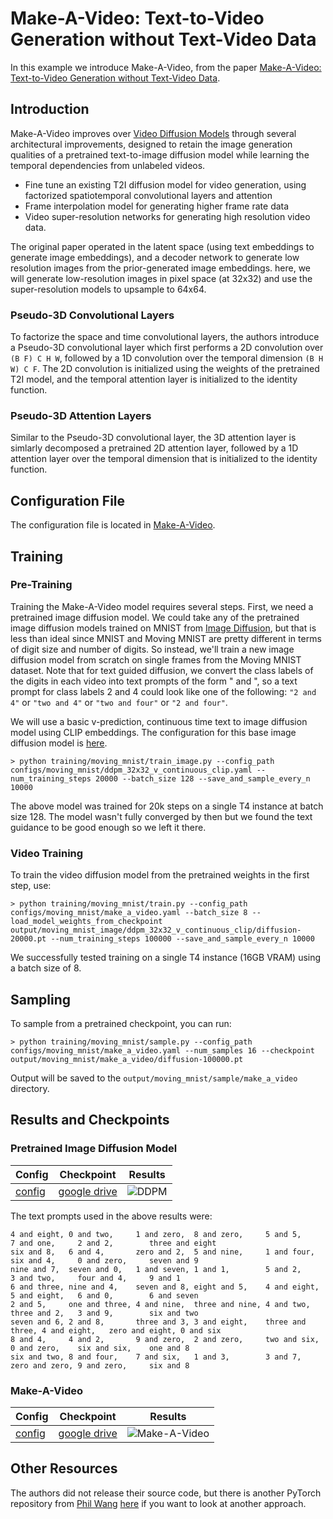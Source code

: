 # Make-A-Video: Text-to-Video Generation without Text-Video Data

In this example we introduce Make-A-Video, from the paper [Make-A-Video: Text-to-Video Generation without Text-Video Data](https://arxiv.org/abs/2209.14792).

## Introduction

Make-A-Video improves over [Video Diffusion Models](https://arxiv.org/abs/2204.03458) through several architectural improvements, designed to retain the image generation qualities of a pretrained text-to-image diffusion model while learning the temporal dependencies from unlabeled videos.

- Fine tune an existing T2I diffusion model for video generation, using factorized spatiotemporal convolutional layers and attention
- Frame interpolation model for generating higher frame rate data
- Video super-resolution networks for generating high resolution video data.

The original paper operated in the latent space (using text embeddings to generate image embeddings), and a decoder network to generate low resolution images from the prior-generated image embeddings. here, we will generate low-resolution images in pixel space (at 32x32) and use the super-resolution models to upsample to 64x64.

### Pseudo-3D Convolutional Layers

To factorize the space and time convolutional layers, the authors introduce a Pseudo-3D convolutional layer which first performs a 2D convolution over `(B F) C H W`, followed by a 1D convolution over the temporal dimension `(B H W) C F`. The 2D convolution is initialized using the weights of the pretrained T2I model, and the temporal attention layer is initialized to the identity function.

### Pseudo-3D Attention Layers

Similar to the Pseudo-3D convolutional layer, the 3D attention layer is simlarly decomposed
a pretrained 2D attention layer, followed by a 1D attention layer over the temporal dimension
that is initialized to the identity function.

## Configuration File

The configuration file is located in [Make-A-Video](https://github.com/swookey-thinky/video_diffusion/blob/main/configs/moving_mnist/make_a_video.yaml).

## Training

### Pre-Training
Training the Make-A-Video model requires several steps. First, we need a pretrained image diffusion model. We could take any of the pretrained image diffusion models trained on MNIST from [Image Diffusion](https://github.com/swookey-thinky/image_diffusion), but that is less than ideal since MNIST and Moving MNIST are pretty different in terms of digit size and number of digits. So instead, we'll train a new image diffusion model from scratch on single frames from the Moving MNIST dataset. Note that for text guided diffusion, we convert the class labels of the digits in each video into text prompts of the form "<first digit> and <second digit>", so a text prompt for class labels 2 and 4 could look like one of the following: `"2 and 4"` or `"two and 4"` or `"two and four"` or `"2 and four"`.

We will use a basic v-prediction, continuous time text to image diffusion model using CLIP embeddings. The configuration for this base image diffusion model is [here](https://github.com/swookey-thinky/video_diffusion/blob/main/configs/moving_mnist/ddpm_32x32_v_continuous_clip.yaml).

```
> python training/moving_mnist/train_image.py --config_path configs/moving_mnist/ddpm_32x32_v_continuous_clip.yaml --num_training_steps 20000 --batch_size 128 --save_and_sample_every_n 10000
```

The above model was trained for 20k steps on a single T4 instance at batch size 128. The model wasn't fully converged by then but we found the text guidance to be good enough so we left it there. 

### Video Training

To train the video diffusion model from the pretrained weights in the first step, use:

```
> python training/moving_mnist/train.py --config_path configs/moving_mnist/make_a_video.yaml --batch_size 8 --load_model_weights_from_checkpoint output/moving_mnist_image/ddpm_32x32_v_continuous_clip/diffusion-20000.pt --num_training_steps 100000 --save_and_sample_every_n 10000
```

We successfully tested training on a single T4 instance (16GB VRAM) using a batch size of 8.

## Sampling

To sample from a pretrained checkpoint, you can run:

```
> python training/moving_mnist/sample.py --config_path configs/moving_mnist/make_a_video.yaml --num_samples 16 --checkpoint output/moving_mnist/make_a_video/diffusion-100000.pt
```

Output will be saved to the `output/moving_mnist/sample/make_a_video` directory.

## Results and Checkpoints

### Pretrained Image Diffusion Model

| Config | Checkpoint | Results
| ------ | ---------- | -------
| [config](https://github.com/swookey-thinky/video_diffusion/blob/main/configs/moving_mnist/ddpm_32x32_v_continuous_clip.yaml) | [google drive](https://drive.google.com/file/d/18dw8zw63o9pI9FRPqnDVEdYXINBs_itV/view?usp=sharing) | ![DDPM](https://drive.google.com/uc?export=view&id=1hyWEkqtHfMSN0g8F0uRcubixIcB9BXCJ)


The text prompts used in the above results were:

```
4 and eight, 0 and two,     1 and zero,  8 and zero,     5 and 5,         7 and one,     2 and 2,        three and eight 
six and 8,   6 and 4,       zero and 2,  5 and nine,     1 and four,      six and 4,     0 and zero,     seven and 9 
nine and 7,  seven and 0,   1 and seven, 1 and 1,        5 and 2,         3 and two,     four and 4,     9 and 1 
6 and three, nine and 4,    seven and 8, eight and 5,    4 and eight,     5 and eight,   6 and 0,        6 and seven 
2 and 5,     one and three, 4 and nine,  three and nine, 4 and two,       three and 2,   3 and 9,        six and two 
seven and 6, 2 and 8,       three and 3, 3 and eight,    three and three, 4 and eight,   zero and eight, 0 and six 
8 and 4,     4 and 2,       9 and zero,  2 and zero,     two and six,     0 and zero,    six and six,    one and 8 
six and two, 8 and four,    7 and six,   1 and 3,        3 and 7,         zero and zero, 9 and zero,     six and 8 
```

### Make-A-Video

| Config | Checkpoint | Results
| ------ | ---------- | -------
| [config](https://github.com/swookey-thinky/video_diffusion/blob/main/configs/moving_mnist/make_a_video.yaml) | [google drive]() | ![Make-A-Video]()

## Other Resources

The authors did not release their source code, but there is another PyTorch repository from [Phil Wang](https://github.com/lucidrains) [here](https://github.com/lucidrains/make-a-video-pytorch) if you want to look at another approach.
